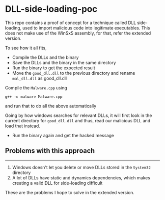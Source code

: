 # DLL-side-loading-poc
This repo contains a proof of concept for a technique called DLL side-loading, used to import malicious code into legitimate executables. This does not make use of the WinSxS assembly, for that, refer the extended version. 

To see how it all fits,

- Compile the DLLs and the binary
- Save the DLLs and the binary in the same directory
- Run the binary to get the expected result
- Move the `good_dll.dll` to the previous directory and rename `mal_dll.dll` as good_dll.dll

Compile the `Malware.cpp` using

    g++ -o malware Malware.cpp
and run that to do all the above automatically

Going by how windows searches for relevant DLLs, it will first look in the current directory for `good_dll.dll` and thus, read our malicious DLL and load that instead.

- Run the binary again and get the hacked message

## Problems with this approach
----------------------------
1. Windows doesn't let you delete or move DLLs stored in the `System32` directory
2. A lot of DLLs have static and dynamics dependencies, which makes creating a valid DLL for side-loading difficult

These are the problems I hope to solve in the extended version.
